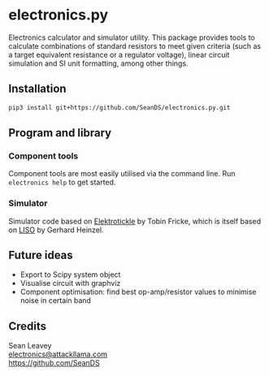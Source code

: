 # electronics.py

Electronics calculator and simulator utility. This package provides tools
to calculate combinations of standard resistors to meet given criteria
(such as a target equivalent resistance or a regulator voltage), linear
circuit simulation and SI unit formatting, among other things.

## Installation
```bash
pip3 install git+https://github.com/SeanDS/electronics.py.git
```

## Program and library

### Component tools
Component tools are most easily utilised via the command line. Run
`electronics help` to get started.

### Simulator
Simulator code based on [Elektrotickle](https://github.com/tobin/Elektrotickle/)
by Tobin Fricke, which is itself based on [LISO](http://www2.mpq.mpg.de/~ros/geo600_docu/soft/liso/manual.pdf)
by Gerhard Heinzel.

## Future ideas
  - Export to Scipy system object
  - Visualise circuit with graphviz
  - Component optimisation: find best op-amp/resistor values to minimise
    noise in certain band

## Credits
Sean Leavey  
<electronics@attackllama.com>  
https://github.com/SeanDS

